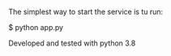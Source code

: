 The simplest way to start the service is tu run:

$ python app.py

Developed and tested with python 3.8
